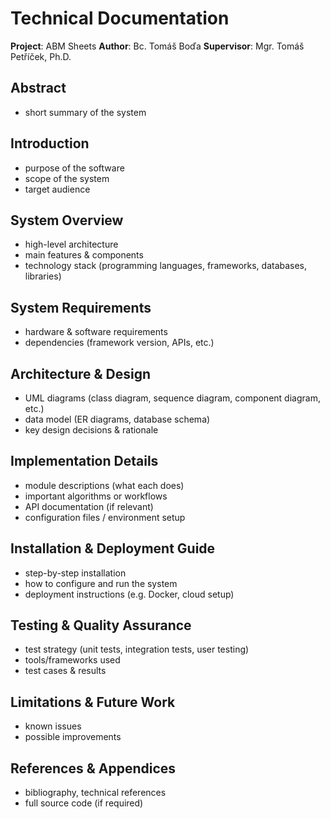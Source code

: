 # Technical Documentation

**Project**: ABM Sheets
**Author**: Bc. Tomáš Boďa
**Supervisor**: Mgr. Tomáš Petříček, Ph.D.

## Abstract

- short summary of the system

## Introduction

- purpose of the software
- scope of the system
- target audience

## System Overview

- high-level architecture
- main features & components
- technology stack (programming languages, frameworks, databases, libraries)

## System Requirements

- hardware & software requirements
- dependencies (framework version, APIs, etc.)

## Architecture & Design

- UML diagrams (class diagram, sequence diagram, component diagram, etc.)
- data model (ER diagrams, database schema)
- key design decisions & rationale

## Implementation Details

- module descriptions (what each does)
- important algorithms or workflows
- API documentation (if relevant)
- configuration files / environment setup

## Installation & Deployment Guide

- step-by-step installation
- how to configure and run the system
- deployment instructions (e.g. Docker, cloud setup)

## Testing & Quality Assurance

- test strategy (unit tests, integration tests, user testing)
- tools/frameworks used
- test cases & results

## Limitations & Future Work

- known issues
- possible improvements

## References & Appendices

- bibliography, technical references
- full source code (if required)
